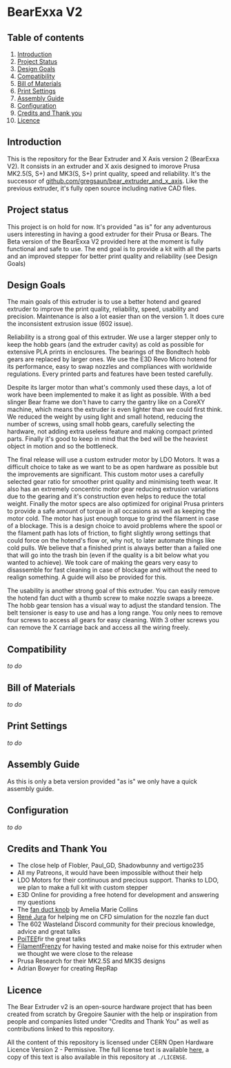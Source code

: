 # BearExxa V2

## Table of contents
  1. [Introduction](#introduction)
  2. [Project Status](#project-status)
  3. [Design Goals](#design-goals)
  4. [Compatibility](#compatibility)
  5. [Bill of Materials](#bill-of-materials)
  6. [Print Settings](#print-settings)
  7. [Assembly Guide](#assembly-guide)
  8. [Configuration](#configuration)
  9. [Credits and Thank you](#credits-and-thank-you)
  10. [Licence](#licence)

## Introduction 

This is the repository for the Bear Extruder and X Axis version 2 (BearExxa V2). It consists in an extruder and X axis designed to imorove Prusa MK2.5(S, S+) and MK3(S, S+) print quality, speed and reliability. It's the successor of [github.com/gregsaun/bear_extruder_and_x_axis](https://github.com/gregsaun/bear_extruder_and_x_axis). Like the previous extruder, it's fully open source including native CAD files.

## Project status

This project is on hold for now. It's provided "as is" for any adventurous users interesting in having a good extruder for their Prusa or Bears. The Beta version of the BearExxa V2 provided here at the moment is fully functional and safe to use. The end goal is to provide a kit with all the parts and an improved stepper for better print quality and reliability (see Design Goals)

## Design Goals

The main goals of this extruder is to use a better hotend and geared extruder to improve the print quality, reliability, speed, usability and precision. Maintenance is also a lot easier than on the version 1. It does cure the inconsistent extrusion issue (602 issue).

Reliability is a strong goal of this extruder. We use a larger stepper only to keep the hobb gears (and the extruder cavity) as cold as possible for extensive PLA prints in enclosures. The bearings of the Bondtech hobb gears are replaced by larger ones. We use the E3D Revo Micro hotend for its performance, easy to swap nozzles and compliances with worldwide regulations. Every printed parts and features have been tested carefully.

Despite its larger motor than what's commonly used these days, a lot of work have been implemented to make it as light as possible. With a bed slinger Bear frame we don't have to carry the gantry like on a CoreXY machine, which means the extruder is even lighter than we could first think. We reduced the weight by using light and small hotend, reducing the number of screws, using small hobb gears, carefully selecting the hardware, not adding extra useless feature and making compact printed parts. Finally it's good to keep in mind that the bed will be the heaviest object in motion and so the bottleneck.

The final release will use a custom extruder motor by LDO Motors. It was a difficult choice to take as we want to be as open hardware as possible but the improvements are significant. This custom motor uses a carefully selected gear ratio for smoother print quality and  minimising teeth wear. It also has an extremely concentric motor gear reducing extrusion variations due to the gearing and it's construction even helps to reduce the total weight. Finally the motor specs are also optimized for original Prusa printers to provide a safe amount of torque in all occasions as well as keeping the motor cold. The motor has just enough torque to grind the filament in case of a blockage. This is a design choice to avoid problems where the spool or the filament path has lots of friction, to fight slightly wrong settings that could force on the hotend's flow or, why not, to later automate things like cold pulls. We believe that a finished print is always better than a failed one that will go into the trash bin (even if the quality is a bit below what you wanted to achieve). We took care of making the gears very easy to disassemble for fast cleaning in case of blockage and without the need to realign something. A guide will also be provided for this.

The usability is another strong goal of this extruder. You can easily remove the hotend fan duct with a thumb screw to make nozzle swaps a breeze. The hobb gear tension has a visual way to adjust the standard tension. The belt tensioner is easy to use and has a long range. You only nees to remove four screws to access all gears for easy cleaning. With 3 other screws you can remove the X carriage back and access all the wiring freely.

## Compatibility

*to do*

## Bill of Materials

*to do*

## Print Settings

*to do*

## Assembly Guide

As this is only a beta version provided "as is" we only have a quick assembly guide.

## Configuration

*to do*

## Credits and Thank You

- The close help of Flobler, Paul_GD, Shadowbunny and vertigo235
- All my Patreons, it would have been impossible without their help
- LDO Motors for their continuous and precious support. Thanks to LDO, we plan to make a full kit with custom stepper
- E3D Online for providing a free hotend for development and answering my questions
- The [fan duct knob](https://www.printables.com/model/113157-bear-extruder-v1-fan-duct-knob) by Amelia Marie Collins
- [René Jura](https://rene-jurack.de) for helping me on CFD simulation for the nozzle fan duct
- The 602 Wasteland Discord community for their precious knowledge, advice and great talks
- [PoiTEE](https://x.com/PoiTEE)fir the great talks
- [FilamentFrenzy](https://x.com/FilamentFrenzy) for having tested and make noise for this extruder when we thought we were close to the release
- Prusa Research for their MK2.5S and MK3S designs
- Adrian Bowyer for creating RepRap

## Licence

The Bear Extruder v2 is an open-source hardware project that has been created from scratch by Gregoire Saunier with the help or inspiration from people and companies listed under "Credits and Thank You" as well as contributions linked to this repository.

All the content of this repository is licensed under CERN Open Hardware Licence Version 2 - Permissive. The full license text is available [here](https://ohwr.org/project/cernohl/-/wikis/uploads/3eff4154d05e7a0459f3ddbf0674cae4/cern_ohl_p_v2.txt), a copy of this text is also available in this repository at `./LICENSE`.